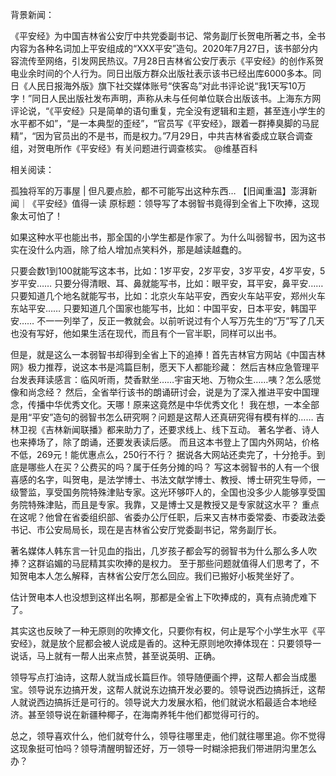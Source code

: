 背景新闻：

《平安经》为中国吉林省公安厅中共党委副书记、常务副厅长贺电所著之书，全书内容为各种名词加上平安组成的“XXX平安”造句。2020年7月27日，该书部分内容流传至网络，引发网民热议。7月28日吉林省公安厅表示《平安经》的创作系贺电业余时间的个人行为。同日出版方群众出版社表示该书已经出库6000多本。同日《人民日报海外版》旗下社交媒体账号“侠客岛”对此书评论说“我1天写10万字！”同日人民出版社发布声明，声称从未与任何单位联合出版该书。上海东方网评论说，“《平安经》只是简单的语句重复，完全没有逻辑和主题，甚至连小学生的水平都不如”，“是一本典型的歪经”，“官员写《平安经》，跟着一群捧臭脚的马屁精”，“因为官员出的不是书，而是权力。”7月29日，中共吉林省委成立联合调查组，对贺电所作《平安经》有关问题进行调查核实。 @维基百科

相关阅读：

孤独将军的万事屋 | 但凡要点脸，都不可能写出这种东西&#8230; 【旧闻重温】澎湃新闻｜《平安经》值得一读 原标题：领导写了本弱智书竟得到全省上下吹捧，这现象太可怕了！

如果这种水平也能出书，那全国的小学生都是作家了。为什么叫弱智书，因为这书实在没什么内涵，除了给人增加点笑料外，那是越读越蠢的。

只要会数1到100就能写这本书，比如：1岁平安，2岁平安，3岁平安，4岁平安，5岁平安…… 只要分得清眼、耳、鼻就能写书，比如：眼平安，耳平安，鼻平安…… 只要知道几个地名就能写书，比如：北京火车站平安，西安火车站平安，郑州火车东站平安…… 只要知道几个国家也能写书，比如：中国平安，日本平安，韩国平安…… 不一一列举了，反正一教就会。以前听说过有个人写万先生的“万”写了几天也没有写好，他如果生活在现代，而且有个一官半职，同样可以出书。

 

但是，就是这么一本弱智书却得到全省上下的追捧！首先吉林官方网站《中国吉林网》极力推荐，说这本书是鸿篇巨制，愿天下人都能珍藏： 然后吉林应急管理平台发表拜读感言：临风听雨，焚香默坐……宇宙天地、万物众生……咦？怎么感觉像和尚念经？ 然后，全省举行该书的朗诵研讨会，说是为了深入推进平安中国理念，传播中华优秀文化。天哪！原来这竟然是中华优秀文化！ 我在想，一本全部是用“平安”造句的弱智书怎么研究啊？问题是这帮人还真研究得有模有样的…… 吉林卫视《吉林新闻联播》都来助力了，还要求线上、线下互动。 著名学者、诗人也来捧场了，除了朗诵，还要发表读后感。 而且这本书登上了国内外网站，价格不低，269元！能优惠点么，250行不行？ 据说各大网站还卖完了，十分抢手。到底是哪些人在买？公费买的吗？属于任务分摊的吗？ 写这本弱智书的人有一个很喜感的名字，叫贺电，是法学博士、书法文献学博士、教授、博士研究生导师，一级警监，享受国务院特殊津贴专家。这光环够吓人的，全国也没多少人能够享受国务院特殊津贴，而且是专家。我靠，又是博士又是教授又是专家就这水平？ 重点在这呢？他曾在省委组织部、省委办公厅任职，后来又吉林市委常委、市委政法委书记、市公安局局长，现在是吉林省公安厅党委副书记，常务副厅长。

著名媒体人韩东言一针见血的指出，几岁孩子都会写的弱智书为什么那么多人吹捧？这群谄媚的马屁精其实吹捧的是权力。 至于那些问题就值得人们思考了，不知贺电本人怎么解释，吉林省公安厅怎么回应。我们已搬好小板凳坐好了。

估计贺电本人也没想到这样出名啊，那都是全省上下吹捧成的，真有点骑虎难下了。

其实这也反映了一种无原则的吹捧文化，只要你有权，何止是写个小学生水平《平安经》，就是放个屁都会被人说成是香的。这种无原则地吹捧体现在：只要领导一说话，马上就有一帮人出来点赞，甚至说英明、正确。

领导写点打油诗，这帮人就当成长篇巨作。领导随便画个押，这帮人都会当成墨宝。领导说东边搞开发，这帮人就说东边搞开发必要的。领导说西边搞拆迁，这帮人就说西边搞拆迁是可行的。领导说大力发展水稻，他们就说水稻最适合本地经济。甚至领导说在新疆种椰子，在海南养牦牛他们都觉得可行的。

总之，领导喜欢什么，他们就夸什么，领导往哪里走，他们就往哪里追。你不觉得这现象挺可怕吗？领导清醒明智还好，万一领导一时糊涂把我们带进阴沟里怎么办？


